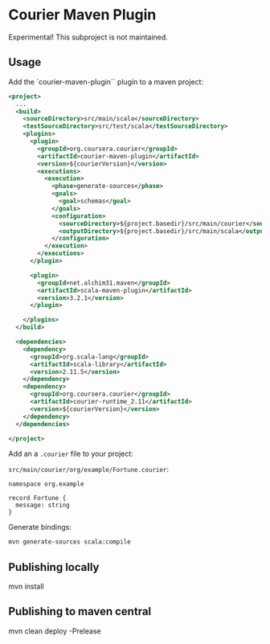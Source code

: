 Courier Maven Plugin
====================

Experimental!
This subproject is not maintained.

Usage
------

Add the `courier-maven-plugin`` plugin to a maven project:

```xml
<project>
  ...
  <build>
    <sourceDirectory>src/main/scala</sourceDirectory>
    <testSourceDirectory>src/test/scala</testSourceDirectory>
    <plugins>
      <plugin>
        <groupId>org.coursera.courier</groupId>
        <artifactId>courier-maven-plugin</artifactId>
        <version>${courierVersion}</version>
        <executions>
          <execution>
            <phase>generate-sources</phase>
            <goals>
              <goal>schemas</goal>
            </goals>
            <configuration>
              <sourceDirectory>${project.basedir}/src/main/courier</sourceDirectory>
              <outputDirectory>${project.basedir}/src/main/scala</outputDirectory>
            </configuration>
          </execution>
        </executions>
      </plugin>

      <plugin>
        <groupId>net.alchim31.maven</groupId>
        <artifactId>scala-maven-plugin</artifactId>
        <version>3.2.1</version>
      </plugin>

    </plugins>
  </build>

  <dependencies>
    <dependency>
      <groupId>org.scala-lang</groupId>
      <artifactId>scala-library</artifactId>
      <version>2.11.5</version>
    </dependency>
    <dependency>
      <groupId>org.coursera.courier</groupId>
      <artifactId>courier-runtime_2.11</artifactId>
      <version>${courierVersion}</version>
    </dependency>
  </dependencies>

</project>
```

Add an a `.courier` file to your project:

`src/main/courier/org/example/Fortune.courier`:

```
namespace org.example

record Fortune {
  message: string
}
```

Generate bindings:

```sh
mvn generate-sources scala:compile
```

Publishing locally
------------------

mvn install

Publishing to maven central
---------------------------

mvn clean deploy -Prelease
